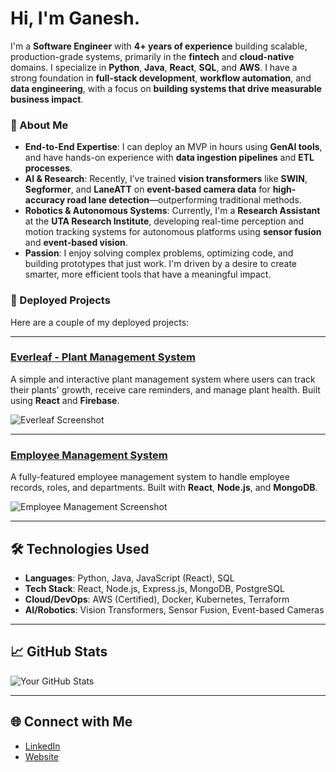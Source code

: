 # Hi, I'm Ganesh.

I'm a **Software Engineer** with **4+ years of experience** building scalable, production-grade systems, primarily in the **fintech** and **cloud-native** domains. I specialize in **Python**, **Java**, **React**, **SQL**, and **AWS**. I have a strong foundation in **full-stack development**, **workflow automation**, and **data engineering**, with a focus on **building systems that drive measurable business impact**.

### 🚀 About Me

- **End-to-End Expertise**: I can deploy an MVP in hours using **GenAI tools**, and have hands-on experience with **data ingestion pipelines** and **ETL processes**.
- **AI & Research**: Recently, I’ve trained **vision transformers** like **SWIN**, **Segformer**, and **LaneATT** on **event-based camera data** for **high-accuracy road lane detection**—outperforming traditional methods.
- **Robotics & Autonomous Systems**: Currently, I'm a **Research Assistant** at the **UTA Research Institute**, developing real-time perception and motion tracking systems for autonomous platforms using **sensor fusion** and **event-based vision**.
- **Passion**: I enjoy solving complex problems, optimizing code, and building prototypes that just work. I'm driven by a desire to create smarter, more efficient tools that have a meaningful impact.

### 🚀 Deployed Projects

Here are a couple of my deployed projects:

---

### [Everleaf - Plant Management System](https://everleaf-app.vercel.app/)
A simple and interactive plant management system where users can track their plants' growth, receive care reminders, and manage plant health. Built using **React** and **Firebase**.

![Everleaf Screenshot](https://user-images.githubusercontent.com/ganeshhgupta/everleaf-screenshot.png)

---

### [Employee Management System](https://employee-management-system-gzpb.vercel.app/)
A fully-featured employee management system to handle employee records, roles, and departments. Built with **React**, **Node.js**, and **MongoDB**.

![Employee Management Screenshot](https://user-images.githubusercontent.com/ganeshhgupta/employee-management-system-screenshot.png)

---

## 🛠️ Technologies Used

- **Languages**: Python, Java, JavaScript (React), SQL
- **Tech Stack**: React, Node.js, Express.js, MongoDB, PostgreSQL
- **Cloud/DevOps**: AWS (Certified), Docker, Kubernetes, Terraform
- **AI/Robotics**: Vision Transformers, Sensor Fusion, Event-based Cameras

---

## 📈 GitHub Stats

![Your GitHub Stats](https://github-readme-stats.vercel.app/api?username=yourusername&show_icons=true&count_private=true)

---

## 🌐 Connect with Me

- [LinkedIn](https://www.linkedin.com/in/ganeshhgupta)
- [Website](https://ganeshhgupta.github.io)
